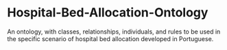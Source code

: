 # Hospital-Bed-Allocation-Ontology
An ontology, with classes, relationships, individuals, and rules to be used in the specific scenario of hospital bed allocation developed in Portuguese.
